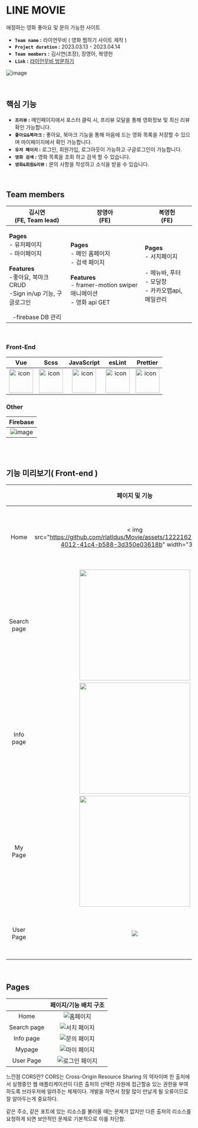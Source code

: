 # LINE MOVIE
애정하는 영화 좋아요 및 문의 가능한 사이트<br />
- **`Team name` :** 라이언무비 ( 영화 찜하기 사이트 제작 )
- **`Project duration` :** 2023.03.13 - 2023.04.14
- **`Team members` :** 김시연(조장), 장영아, 복영헌
- **`Link` :** [라이언무비 방문하기](https://movie-33ea4.web.app/)


![image](https://github.com/rlatldus/Movie/assets/122216298/4e39e8aa-cdfd-4750-a7e9-cd2a0e480a9b)


<br/>

## 핵심 기능
- **`프리뷰` :** 메인페이지에서 포스터 클릭 시, 프리뷰 모달을 통해 영화정보 및 최신 리뷰 확인 가능합니다.
- **`좋아요&북마크` :** 좋아요, 북마크 기능을 통해 마음에 드는 영화 목록을 저장할 수 있으며 마이페이지에서 확인 가능합니다.
- **`유저 페이지` :** 로그인, 회원가입, 로그아웃이 가능하고 구글로그인이 가능합니다.
- **`영화 검색` :** 영화 목록을 조회 하고 검색 할 수 있습니다.
- **`영화&회원&리뷰` :** 문의 사항을 작성하고 소식을 받을 수 있습니다.


<br/>


## Team members



|김시연<br>(FE, Team lead)|장영아<br>(FE)|복영헌<br>(FE)|                     
| :--: | :--: | :--: | 
| <p align="left">**Pages**<br/> - 유저페이지<br/> - 마이페이지 <br /><br/>**Features**<br/>-좋아요, 북마크 CRUD <br/> -Sign in/up 기능, 구글로그인</p> -firebase DB 관리 | <p align="left">**Pages**<br/> - 메인 홈페이지<br/>- 검색 페이지<br/> <br/>**Features**<br/>- framer-motion swiper 애니메이션 <br/> - 영화 api GET <br/> </p> | <p align="left">**Pages**<br/> - 서치페이지<br/><br/> - 메뉴바, 푸터<br/>  - 모달창 <br/> - 카카오맵api, 메일관리 <br/> |



<br/>

### Front-End

Vue|Scss|JavaScript|esLint|Prettier|
|  :--: | :--: | :--: | :--: | :--: |
| <img src="https://github.com/rlatldus/Movie/assets/122216298/8167513d-c43a-4c81-ad28-cc229b9b1ea9" alt="icon" width="65" height="65"/> | <img src="https://techstack-generator.vercel.app/sass-icon.svg" alt="icon" width="65" height="65" />|  <img src="https://techstack-generator.vercel.app/js-icon.svg" alt="icon" width="65" height="65" /> | <img src="https://techstack-generator.vercel.app/eslint-icon.svg" alt="icon" width="65" height="65" /> | <img src="https://techstack-generator.vercel.app/prettier-icon.svg" alt="icon" width="65" height="65" /> |


### Other

Firebase|
| :--: |
| ![image](https://github.com/rlatldus/Movie/assets/122216298/95630a87-0621-4bc2-b5fe-08a62da9a595)|

<br/>

<br/>

## 기능 미리보기( Front-end )


| |페이지 및 기능 |설명|담당개발자|
|:--:|:--:|:--:|:--:|
|Home|< img src="https://github.com/rlatldus/Movie/assets/122216298/d39b35e4-4012-41c4-b588-3d350e03618b" width="300"/> | </br> - 모달 클릭 시<br/> 해당영화 프리뷰 | **FRONT-END** </br> `장영아` </br> |
| Search page | <img src= "https://github.com/rlatldus/Movie/assets/122216298/5cf491e0-c4db-4eea-a888-9fe11eaea4de"  width="300"/>|  - 영화 검색기능 구현<br/>  | **FRONT-END** </br> `장영아` </br> |
| Info page | <img src="https://github.com/rlatldus/Movie/assets/122216298/503501e3-742a-4a6d-a494-ead30841f979"  width="300"/> | - 문의 메일 기능, 카카오Map 구현 <br/>| **FRONT-END** </br> `복영헌` </br> |
|My Page|  <img src="https://github.com/rlatldus/Movie/assets/122216298/f82e0215-aec5-4e02-a4a6-40a4bfdd615b"  width="300"/> | - 호버 시 해당영화 정보 프리뷰 구현 <br /> - 좋아요 CRUD <br/> 기능 구현 |  **FRONT-END** </br> `김시연` </br> |
| User Page | <img src="https://github.com/rlatldus/Movie/assets/122216298/56edab3a-e69a-4a0a-8b46-fec50663fea8"/> | - Sign in/up 기능 <br/> -구글로그인 | **FRONT-END** </br>`김시연` </br> |
<br/>



## Pages

| |페이지/기능 배치 구조|
| :--: | :--: |
|Home|![홈페이지](https://github.com/rlatldus/Lion-Movie/assets/122216298/461ba91d-1fed-47a2-9431-6e3c17f06e99)|
|Search page|![서치 페이지](https://github.com/rlatldus/Lion-Movie/assets/122216298/be58dfca-8616-441a-a3c1-73264b079889)| 
|Info page|![문의 페이지](https://github.com/rlatldus/Lion-Movie/assets/122216298/d9450f46-a651-4ca7-8c56-d7e95b71d9cc)| 
|Mypage |![마이 페이지](https://github.com/rlatldus/Lion-Movie/assets/122216298/d8d0cde6-70a1-4954-8163-085099b7b5f6)| 
|User Page | ![로그인 페이지](https://github.com/rlatldus/Lion-Movie/assets/122216298/1e81596f-1dee-4eec-983f-3ffe6cfdf1e9) | 









느낀점 
CORS란?
CORS는 Cross-Origin Resource Sharing 의 약자이며 한 출처에서 실행중인 웹 애플리케이션이 다른 출처의 선택한 자원에 접근할숭 있는 권한을 부여하도록 브라우저에 알려주는 체제이다.
개발을 하면서 정말 많이 만날게 될 오류이므로 잘 알아두는게 중요하다.

같은 주소, 같은 포트에 있는 리소스를 불러올 때는 문제가 없지만 다른 출처의 리소스를 요청하게 되면 보안적인 문제로 기본적으로 이를 차단함.



